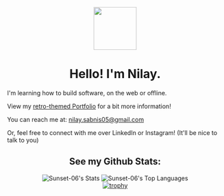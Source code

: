<div id="header" align="center">
  <img src="https://media.giphy.com/media/v1.Y2lkPTc5MGI3NjExeXJlZmFmZWQ0bXQxN3VkNWZmcHdveGU2MzhxMm1ldm9odXNzNnh1NCZlcD12MV9pbnRlcm5hbF9naWZfYnlfaWQmY3Q9Zw/3o6ZsZwsU65E0qcok8/giphy.gif" width="100"/>
  <h1>Hello! I'm Nilay.</h1>
</div>
<div>
    <p>I'm learning how to build software, on the web or offline. </p>
    <p>View my <a href="https://sunset-06.github.io/">retro-themed Portfolio</a> for a bit more information!</p>
    <p>You can reach me at: <a href="mailto:nilay.sabnis05@gmail.com">nilay.sabnis05@gmail.com</a></p>
    <p>Or, feel free to connect with  me over LinkedIn or Instagram! (It'll be nice to talk to you)</p>
</div>
<div align="center">
  <h2>See my Github Stats:</h2>

   ![Sunset-06's Stats](https://github-readme-stats.vercel.app/api?username=Sunset-06&theme=monokai&show_icons=true&hide_border=true&count_private=true) 
   ![Sunset-06's Top Languages](https://github-readme-stats.vercel.app/api/top-langs/?username=Sunset-06&theme=monokai&show_icons=true&hide_border=true&layout=donut&size_weight=0.5&count_weight=0.5)  
   [![trophy](https://github-profile-trophy.vercel.app/?username=Sunset-06&theme=gruvbox&no-frame=true&margin-w=10)](https://github.com/ryo-ma/github-profile-trophy)
</div>
<!--
**Sunset-06/Sunset-06** is a ✨ _special_ ✨ repository because its `README.md` (this file) appears on your GitHub profile.

Here are some ideas to get you started:

- 🔭 I’m currently working on ...
- 🌱 I’m currently learning ...
- 👯 I’m looking to collaborate on ...
- 🤔 I’m looking for help with ...
- 💬 Ask me about ...
- 📫 How to reach me: ...
- 😄 Pronouns: ...
- ⚡ Fun fact: ...
-->
